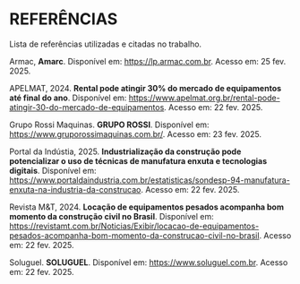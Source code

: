 # REFERÊNCIAS

Lista de referências utilizadas e citadas no trabalho.

Armac, **Amarc**. Disponível em: <https://lp.armac.com.br>. Acesso em: 25 fev. 2025.

APELMAT, 2024. **Rental pode atingir 30% do mercado de equipamentos até final do ano**. Disponível em: <https://www.apelmat.org.br/rental-pode-atingir-30-do-mercado-de-equipamentos>. Acesso em: 22 fev. 2025.

Grupo Rossi Maquinas. **GRUPO ROSSI**. Disponível em: <https://www.gruporossimaquinas.com.br/>. Acesso em: 23 fev. 2025.

Portal da Indústia, 2025. **Industrialização da construção pode potencializar o uso de técnicas de manufatura enxuta e tecnologias digitais**. Disponível em: <https://www.portaldaindustria.com.br/estatisticas/sondesp-94-manufatura-enxuta-na-industria-da-construcao>. Acesso em: 22 fev. 2025.

Revista M&T, 2024. **Locação de equipamentos pesados acompanha bom momento da construção civil no Brasil**. Disponível em: <https://revistamt.com.br/Noticias/Exibir/locacao-de-equipamentos-pesados-acompanha-bom-momento-da-construcao-civil-no-brasil>. Acesso em: 22 fev. 2025.

Soluguel. **SOLUGUEL**. Disponível em: <https://www.soluguel.com.br>. Acesso em: 22 fev. 2025.
